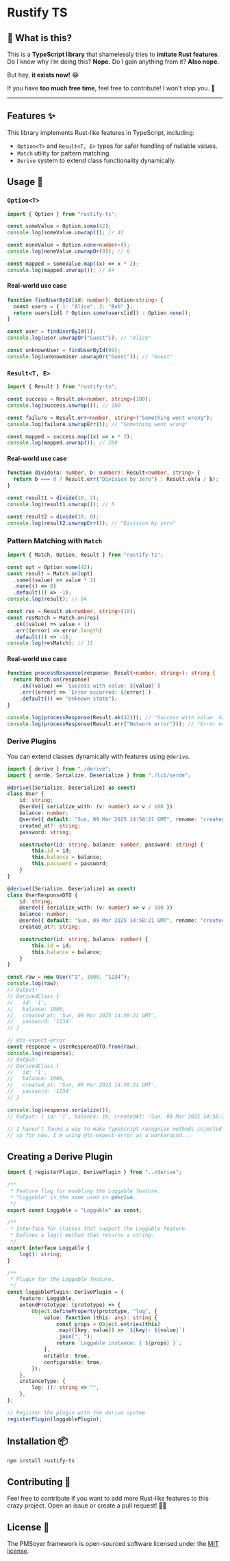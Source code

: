 # Rustify TS

## 🤔 What is this?

This is a **TypeScript library** that shamelessly tries to **imitate Rust features**. Do I know why I’m doing this? **Nope.** Do I gain anything from it? **Also nope.**

But hey, **it exists now!** 😂

If you have **too much free time**, feel free to contribute! I won’t stop you. 🤣

---

## Features ✨

This library implements Rust-like features in TypeScript, including:

- `Option<T>` and `Result<T, E>` types for safer handling of nullable values.
- `Match` utility for pattern matching.
- `Derive` system to extend class functionality dynamically.

## Usage 🚀

### `Option<T>`

```typescript
import { Option } from "rustify-ts";

const someValue = Option.some(42);
console.log(someValue.unwrap()); // 42

const noneValue = Option.none<number>();
console.log(noneValue.unwrapOr(0)); // 0

const mapped = someValue.map((x) => x * 2);
console.log(mapped.unwrap()); // 84
```

#### Real-world use case

```typescript
function findUserById(id: number): Option<string> {
  const users = { 1: "Alice", 2: "Bob" };
  return users[id] ? Option.some(users[id]) : Option.none();
}

const user = findUserById(1);
console.log(user.unwrapOr("Guest")); // "Alice"

const unknownUser = findUserById(99);
console.log(unknownUser.unwrapOr("Guest")); // "Guest"
```

### `Result<T, E>`

```typescript
import { Result } from "rustify-ts";

const success = Result.ok<number, string>(100);
console.log(success.unwrap()); // 100

const failure = Result.err<number, string>("Something went wrong");
console.log(failure.unwrapErr()); // "Something went wrong"

const mapped = success.map((x) => x * 2);
console.log(mapped.unwrap()); // 200
```

#### Real-world use case

```typescript
function divide(a: number, b: number): Result<number, string> {
  return b === 0 ? Result.err("Division by zero") : Result.ok(a / b);
}

const result1 = divide(10, 2);
console.log(result1.unwrap()); // 5

const result2 = divide(10, 0);
console.log(result2.unwrapErr()); // "Division by zero"
```

### Pattern Matching with `Match`

```typescript
import { Match, Option, Result } from "rustify-ts";

const opt = Option.some(42);
const result = Match.on(opt)
  .some((value) => value * 2)
  .none(() => 0)
  .default(() => -1);
console.log(result); // 84

const res = Result.ok<number, string>(10);
const resMatch = Match.on(res)
  .ok((value) => value + 1)
  .err((error) => error.length)
  .default(() => -1);
console.log(resMatch); // 11
```

#### Real-world use case

```typescript
function processResponse(response: Result<number, string>): string {
  return Match.on(response)
    .ok((value) => `Success with value: ${value}`)
    .err((error) => `Error occurred: ${error}`)
    .default(() => "Unknown state");
}

console.log(processResponse(Result.ok(42))); // "Success with value: 42"
console.log(processResponse(Result.err("Network error"))); // "Error occurred: Network error"
```

### Derive Plugins

You can extend classes dynamically with features using `@derive`.

```typescript
import { derive } from "./derive";
import { serde, Serialize, Deserialize } from "./lib/serde";

@derive([Serialize, Deserialize] as const)
class User {
    id: string;
    @serde({ serialize_with: (v: number) => v / 100 })
    balance: number;
    @serde({ default: "Sun, 09 Mar 2025 14:58:21 GMT", rename: "createdAt" })
    created_at?: string;
    password: string;

    constructor(id: string, balance: number, password: string) {
        this.id = id;
        this.balance = balance;
        this.password = password;
    }
}

@derive([Serialize, Deserialize] as const)
class UserResponseDTO {
    id: string;
    @serde({ serialize_with: (v: number) => v / 100 })
    balance: number;
    @serde({ default: "Sun, 09 Mar 2025 14:58:21 GMT", rename: "createdAt" })
    created_at?: string;

    constructor(id: string, balance: number) {
        this.id = id;
        this.balance = balance;
    }
}

const raw = new User("1", 1000, "1234");
console.log(raw);
// Output:
// DerivedClass {
//   id: '1',
//   balance: 1000,
//   created_at: 'Sun, 09 Mar 2025 14:58:21 GMT',
//   password: '1234'
// }

// @ts-expect-error
const response = UserResponseDTO.from(raw);
console.log(response);
// Output:
// DerivedClass {
//   id: '1',
//   balance: 1000,
//   created_at: 'Sun, 09 Mar 2025 14:58:21 GMT',
//   password: '1234'
// }

console.log(response.serialize());
// Output: { id: '1', balance: 10, createdAt: 'Sun, 09 Mar 2025 14:58:21 GMT' }

// I haven't found a way to make TypeScript recognize methods injected with @derive yet,
// so for now, I'm using @ts-expect-error as a workaround...
```

## Creating a Derive Plugin

```typescript
import { registerPlugin, DerivePlugin } from "../derive";

/**
 * Feature flag for enabling the Loggable feature.
 * "Loggable" is the name used in @derive.
 */
export const Loggable = "Loggable" as const;

/**
 * Interface for classes that support the Loggable feature.
 * Defines a log() method that returns a string.
 */
export interface Loggable {
    log(): string;
}

/**
 * Plugin for the Loggable feature.
 */
const loggablePlugin: DerivePlugin = {
    feature: Loggable,
    extendPrototype: (prototype) => {
        Object.defineProperty(prototype, "log", {
            value: function (this: any): string {
                const props = Object.entries(this)
                .map(([key, value]) => `${key}: ${value}`)
                .join(", ");
                return `Loggable instance: { ${props} }`;
            },
            writable: true,
            configurable: true,
        });
    },
    instanceType: {
        log: (): string => "",
    },
};

// Register the plugin with the derive system
registerPlugin(loggablePlugin);
```

## Installation 📦

```sh
npm install rustify-ts
```

## Contributing 🤝

Feel free to contribute if you want to add more Rust-like features to this crazy project. Open an issue or create a pull request! 🦀🚀

## License 📜

The PMSoyer framework is open-sourced software licensed under the [MIT license](LICENSE).